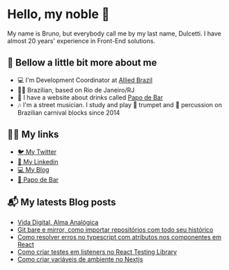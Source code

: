 # Hello, my noble 🍻

My name is Bruno, but everybody call me by my last name, Dulcetti. I have almost 20 years' experience in Front-End solutions.

## 🍺 Bellow a little bit more about me

- 💻 I'm Development Coordinator at [Allied Brazil](http://www.alliedbrasil.com)
- 🏴‍☠️ Brazilian, based on Rio de Janeiro/RJ
- 🍻 I have a website about drinks called [Papo de Bar](https:///www.papodebar.com)
- 🎶 I'm a street musician. I study and play 🎺 trumpet and 🥁 percussion on Brazilian carnival blocks since 2014

## 🖖🏾 My links

- [🐦 My Twitter](https://www.twitter.com/dulcetti)
- [🔭 My Linkedin](https://www.linkedin.com/in/dulcetti)
- [💻 My Blog](https://www.brunodulcetti.com/)
- [🍻 Papo de Bar](https:///www.papodebar.com)

## 📬 My latests Blog posts

<!-- BLOG:START -->
- [Vida Digital, Alma Analógica](https://www.brunodulcetti.com/vida-digital-alma-analogica/)
- [Git bare e mirror, como importar repositórios com todo seu histórico](https://www.brunodulcetti.com/git-bare-e-mirror-como-importar-repositorios-com-todo-seu-historico/)
- [Como resolver erros no typescript com atributos nos componentes em React](https://www.brunodulcetti.com/como-resolver-erros-no-typescript-com-atributos-nos-componentes-em-react/)
- [Como criar testes em listeners no React Testing Library](https://www.brunodulcetti.com/como-criar-testes-em-listeners-no-react-testing-library/)
- [Como criar variáveis de ambiente no Nextjs](https://www.brunodulcetti.com/como-criar-variaveis-de-ambiente-no-nextjs/)
<!-- BLOG:END -->

